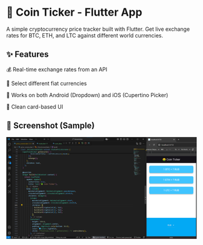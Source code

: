 # 🤑 Coin Ticker - Flutter App

A simple cryptocurrency price tracker built with Flutter.
Get live exchange rates for BTC, ETH, and LTC against different world currencies.

## ✨ Features

💰 Real-time exchange rates from an API

🔄 Select different fiat currencies

📱 Works on both Android (Dropdown) and iOS (Cupertino Picker)

🎨 Clean card-based UI

## 📸 Screenshot (Sample)

![alt text](coinn.png)
